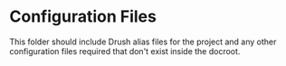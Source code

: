 # Configuration Files

This folder should include Drush alias files for the project and any other configuration files required that don't exist inside the docroot.
